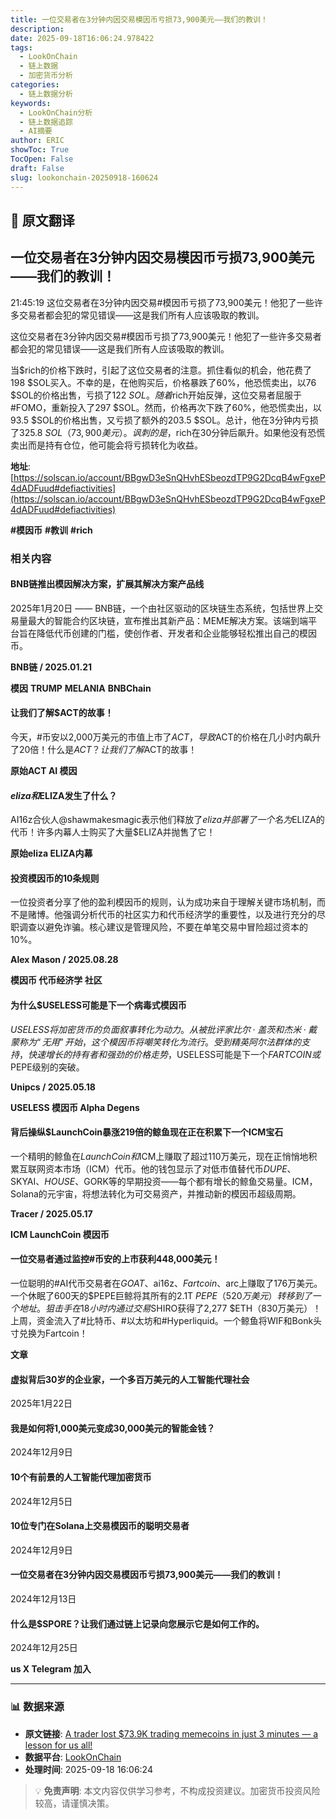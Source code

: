 ```yaml
---
title: 一位交易者在3分钟内因交易模因币亏损73,900美元——我们的教训！
description: 
date: 2025-09-18T16:06:24.978422
tags:
  - LookOnChain
  - 链上数据
  - 加密货币分析
categories:
  - 链上数据分析
keywords:
  - LookOnChain分析
  - 链上数据追踪
  - AI摘要
author: ERIC
showToc: True
TocOpen: False
draft: False
slug: lookonchain-20250918-160624
---
```


## 📝 原文翻译

<div class='translation-content'>

## 一位交易者在3分钟内因交易模因币亏损73,900美元——我们的教训！

21:45:19 这位交易者在3分钟内因交易#模因币亏损了73,900美元！他犯了一些许多交易者都会犯的常见错误——这是我们所有人应该吸取的教训。

这位交易者在3分钟内因交易#模因币亏损了73,900美元！他犯了一些许多交易者都会犯的常见错误——这是我们所有人应该吸取的教训。

当$rich的价格下跌时，引起了这位交易者的注意。抓住看似的机会，他花费了198 $SOL买入。不幸的是，在他购买后，价格暴跌了60%，他恐慌卖出，以76 $SOL的价格出售，亏损了122 $SOL。随着$rich开始反弹，这位交易者屈服于#FOMO，重新投入了297 $SOL。然而，价格再次下跌了60%，他恐慌卖出，以93.5 $SOL的价格出售，又亏损了额外的203.5 $SOL。总计，他在3分钟内亏损了325.8 $SOL（73,900美元）。讽刺的是，$rich在30分钟后飙升。如果他没有恐慌卖出而是持有仓位，他可能会将亏损转化为收益。

**地址**: [https://solscan.io/account/BBgwD3eSnQHvhESbeozdTP9G2DcqB4wFgxeP4dADFuud#defiactivities](https://solscan.io/account/BBgwD3eSnQHvhESbeozdTP9G2DcqB4wFgxeP4dADFuud#defiactivities)

**#模因币** **#教训** **#rich**

### 相关内容

#### BNB链推出模因解决方案，扩展其解决方案产品线
2025年1月20日 —— BNB链，一个由社区驱动的区块链生态系统，包括世界上交易量最大的智能合约区块链，宣布推出其新产品：MEME解决方案。该端到端平台旨在降低代币创建的门槛，使创作者、开发者和企业能够轻松推出自己的模因币。

**BNB链 / 2025.01.21**

**模因** **TRUMP** **MELANIA** **BNBChain**

#### 让我们了解$ACT的故事！
今天，#币安以2,000万美元的市值上市了$ACT，导致$ACT的价格在几小时内飙升了20倍！什么是$ACT？让我们了解$ACT的故事！

**原始ACT AI 模因**

#### $eliza和$ELIZA发生了什么？
AI16z合伙人@shawmakesmagic表示他们释放了$eliza并部署了一个名为$ELIZA的代币！许多内幕人士购买了大量$ELIZA并抛售了它！

**原始eliza ELIZA内幕**

#### 投资模因币的10条规则
一位投资者分享了他的盈利模因币的规则，认为成功来自于理解关键市场机制，而不是赌博。他强调分析代币的社区实力和代币经济学的重要性，以及进行充分的尽职调查以避免诈骗。核心建议是管理风险，不要在单笔交易中冒险超过资本的10%。

**Alex Mason / 2025.08.28**

**模因币 代币经济学 社区**

#### 为什么$USELESS可能是下一个病毒式模因币
$USELESS将加密货币的负面叙事转化为动力。从被批评家比尔·盖茨和杰米·戴蒙称为“无用”开始，这个模因币将嘲笑转化为流行。受到精英阿尔法群体的支持，快速增长的持有者和强劲的价格走势，$USELESS可能是下一个$FARTCOIN或$PEPE级别的突破。

**Unipcs / 2025.05.18**

**USELESS 模因币 Alpha Degens**

#### 背后操纵$LaunchCoin暴涨219倍的鲸鱼现在正在积累下一个ICM宝石
一个精明的鲸鱼在$LaunchCoin和$ICM上赚取了超过110万美元，现在正悄悄地积累互联网资本市场（ICM）代币。他的钱包显示了对低市值替代币$DUPE、$SKYAI、$HOUSE、$GORK等的早期投资——每个都有增长的鲸鱼交易量。ICM，Solana的元宇宙，将想法转化为可交易资产，并推动新的模因币超级周期。

**Tracer / 2025.05.17**

**ICM LaunchCoin 模因币**

#### 一位交易者通过监控#币安的上市获利448,000美元！
一位聪明的#AI代币交易者在$GOAT、$ai16z、$Fartcoin、$arc上赚取了176万美元。一个休眠了600天的$PEPE巨鲸将其所有的2.1T $PEPE（520万美元）转移到了一个地址。狙击手在18小时内通过交易$SHIRO获得了2,277 $ETH（830万美元）！上周，资金流入了#比特币、#以太坊和#Hyperliquid。一个鲸鱼将WIF和Bonk头寸兑换为Fartcoin！

**文章**

#### 虚拟背后30岁的企业家，一个多百万美元的人工智能代理社会
2025年1月22日

#### 我是如何将1,000美元变成30,000美元的智能金钱？
2024年12月9日

#### 10个有前景的人工智能代理加密货币
2024年12月5日

#### 10位专门在Solana上交易模因币的聪明交易者
2024年12月9日

#### 一位交易者在3分钟内因交易模因币亏损73,900美元——我们的教训！
2024年12月13日

#### 什么是$SPORE？让我们通过链上记录向您展示它是如何工作的。
2024年12月25日

**us X Telegram 加入**

</div>

---

### 📊 数据来源

- **原文链接**: [A trader lost $73.9K trading memecoins in just 3 minutes — a lesson for us all!](https://www.lookonchain.com/articles/1031)
- **数据平台**: [LookOnChain](https://www.lookonchain.com)
- **处理时间**: 2025-09-18 16:06:24

> 💡 **免责声明**: 本文内容仅供学习参考，不构成投资建议。加密货币投资风险较高，请谨慎决策。

